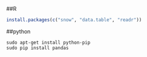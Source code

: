 ##R
```r
install.packages(c("snow", "data.table", "readr"))
```

##python
```shell
sudo apt-get install python-pip
sudo pip install pandas
```



